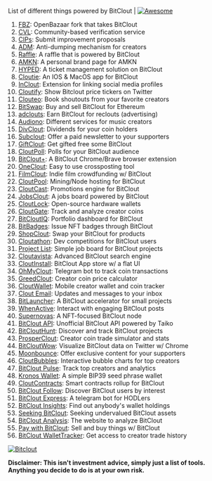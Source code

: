 List of different things powered by BitClout  | [![Awesome](https://cdn.rawgit.com/sindresorhus/awesome/d7305f38d29fed78fa85652e3a63e154dd8e8829/media/badge.svg)](https://github.com/Mentors4EDU/Awesome-Clout)

1. [FBZ](https://github.com/Mentors4EDU/FBZ): OpenBazaar fork that takes  BitClout
2. [CVL](https://www.cvl.ac/): Community-based verification service
3. [CIPs](https://github.com/Mentors4EDU/BitClout-Proposals): Submit improvement proposals
4. [ADM](https://github.com/CloutContracts/ADM): Anti-dumping mechanism for creators
5. [Raffle](https://bitcloutraffle.com/): A raffle that is powered by BitClout
6. [AMKN](https://peer-social.com/): A personal brand page for AMKN
7. [HYPED](https://hypedtickets.com/): A ticket management solution on BitClout
8. [Cloutie](https://bitclout.com/u/CloutieApp): An IOS & MacOS app for BitClout
9. [InClout](https://inclout.io/): Extension for linking social media profiles
10. [Cloutify](https://chrome.google.com/webstore/detail/cloutify-show-bitclout-pr/mmpacdkjmmnichfpplcpcipgcdphfhdg): Show Bitclout price tickers on Twitter
11. [Clouteo](https://www.clouteo.co/book-shout-out): Book shoutouts from your favorite creators
12. [BitSwap](https://bitswap.network/): Buy and sell BitClout for Ethereum
13. [adclouts](https://adclouts.com/): Earn BitClout for reclouts (advertising)
14. [Audiono](https://audiono.de/): Different services for music creators
15. [DivClout](https://www.divclout.com/): Dividends for your coin holders
16. [Subclout](https://www.subclout.com/): Offer a paid newsletter to your supporters
17. [GiftClout](https://www.giftclout.com/): Get gifted free some BitClout
18. [CloutPoll](https://cloutpoll.com/): Polls for your BitClout audience
19. [BitClout+](https://bitclout.plus/): A BitClout Chrome/Brave browser extension
20. [OneClout](https://oneclout.net/): Easy to use crossposting tool
21. [FilmClout](https://bitclout.com/u/FilmClout): Indie film crowdfunding w/ BitClout
22. [CloutPool](https://bitclout.com/u/CloutPool): Mining/Node hosting for BitClout
23. [CloutCast](https://cloutcast.io/): Promotions engine for BitClout
24. [JobsClout](http://jobclout.me/): A jobs board powered by BitClout
25. [CloutLock](https://bitclout.com/u/CloutLockl): Open-source hardware wallets
26. [CloutGate](https://cloutgate.com/): Track and analyze creator coins
27. [BitCloutIQ](https://bitcloutiq.net/): Portfolio dashboard for BitClout
28. [BitBadges](http://bitbadges.web.app/): Issue NFT badges through BitClout
29. [ShopClout](http://shopclout.me/): Swap your BitClout for products
30. [Cloutathon](https://cloutathon.com/): Dev competitions for BitClout users
31. [Project List](https://project-list.io/): Simple job board for BitClout projects
32. [Cloutavista](https://cloutavista.com/): Advanced BitClout search engine
33. [CloutInstall](https://cloutinstall.app): BitClout App store w/ a flat UI
34. [OhMyClout](https://ohmyclout.com/): Telegram bot to track coin transactions
35. [GreedClout](https://bogdandidenko.github.io/greedclout/): Creator coin price calculator
36. [CloutWallet](https://bitclout.com/u/cloutwallet): Mobile creator wallet and coin tracker
37. [Clout Email](https://cloutemail.com/): Updates and messages to your inbox
38. [BitLauncher](https://bitlauncher.net/): A BitClout accelerator for small projects
39. [WhenActive](https://whenactive.com/global): Interact with engaging BitClout posts
40. [Supernovas](https://www.supernovas.app/): A NFT-focused BitClout node
41. [BitClout API](https://github.com/benjaminwoods/bitclout): Unofficial BitClout API powered by Taiko
42. [BitCloutHunt](https://www.bitclouthunt.com/): Discover and track BitClout projects
43. [ProsperClout](https://www.prosperclout.com/): Creator coin trade simulator and stats
44. [BitCloutWow](https://chrome.google.com/webstore/detail/bitcloutwow-bitclout-on-t/pljnngphhkadegjpkajkcigimjdheedd?hl=en&authuser=1): Visualize BitClout data on Twitter w/ Chrome
45. [Moonbounce](https://getmoonbounce.com/): Offer exclusive content for your supporters
46. [CloutBubbles](https://cloutbubbles.com/): Interactive bubble charts for top creators
47. [BitClout Pulse](https://www.bitcloutpulse.com/): Track top creators and analytics
48. [Kronos Wallet](https://kronoswallet.com/): A simple BIP39 seed phrase wallet
49. [CloutContracts](https://bitclout.com/u/cloutcontracts): Smart contracts rollup for BitClout
50. [BitClout Follow](https://bitcloutfollow.com/): Discover BitClout users by interest
51. [BitClout Express](https://bitclout.express/): A telegram bot for HODLers
52. [BitClout Insights](https://bitcloutinsights.com/): Find out anybody's wallet holdings
53. [Seeking BitClout](https://seekingbitclout.com/): Seeking undervalued BitClout assets
54. [BitClout Analysis](https://www.bitcloutanalysis.com/): The website to analyze BitClout
55. [Pay with BitClout](https://bitclout.com/u/PayWithBitClout): Sell and buy things w/ BitClout
56. [BitClout WalletTracker](https://chrome.google.com/webstore/detail/bitclout-wallettracker/kgafnekhkfjhjjdmlobajeppoehmjbba): Get access to creator trade history

[![Bitclout](https://img.shields.io/badge/-Follow%20me%20on%20BitClout-red)](https://bitclout.com/u/AMKN)

**Disclaimer: This isn't investment advice, simply just a list of tools. Anything you decide to do is at your own risk.**
